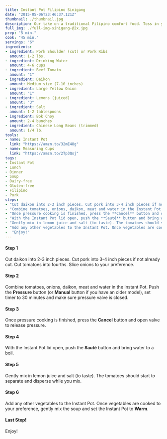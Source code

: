 ```yaml
---
title: Instant Pot Filipino Sinigang
date: "2015-05-06T23:46:37.121Z"
thumbnail: ./thumbnail.jpg
description: Our take on a traditional Filipino comfort food. Toss in your favorite vegetables in Step 6 or stick to our bok choy and Chinese long beans.
full_img: ./full-img-sinigang-@2x.jpg
prep: "5 min."
cook: "45 min."
servings: "6"
ingredients:
- ingredient: Pork Shoulder (cut) or Pork Ribs
  amount: 1-2 lbs.
- ingredient: Drinking Water
  amount: 4-6 cups
- ingredient: Beef Tomato
  amount: "1"
- ingredient: Daikon
  amount: Medium size (7-10 inches)
- ingredient: Large Yellow Onion
  amount: "1"
- ingredient: Lemons (juiced)
  amount: "3"
- ingredient: Salt
  amount: 1-2 tablespoons
- ingredient: Bok Choy
  amount: 2-4 bunches
- ingredient: Chinese Long Beans (trimmed)
  amount: 1/4 lb.
tools:
- name: Instant Pot
  link: "https://amzn.to/32mE48g"
- name: Measuring Cups
  link: "https://amzn.to/2Tp3Qoj"
tags:
- Instant Pot
- Lunch
- Dinner
- Soup
- Dairy-free
- Gluten-free
- Filipino
- Pork
steps:
- "Cut daikon into 2-3 inch pieces. Cut pork into 3-4 inch pieces if not already cut. Cut tomatoes into fourths. Slice onions to your preference."
- "Combine tomatoes, onions, daikon, meat and water in the Instant Pot. Push the **Pressure** button (or **Manual** button if you have an older model), set timer to 30 minutes and make sure pressure valve is closed."
- "Once pressure cooking is finished, press the **Cancel** button and open valve to release pressure."
- "With the Instant Pot lid open, push the **Sauté** button and bring water to a boil."
- "Gently mix in lemon juice and salt (to taste). The tomatoes should start to separate and disperse while you mix."
- "Add any other vegetables to the Instant Pot. Once vegetables are cooked to your preference, gently mix the soup and set the Instant Pot to **Warm**."
-  "Enjoy!"
---
```


#### Step 1
Cut daikon into 2-3 inch pieces. Cut pork into 3-4 inch pieces if not already cut. Cut tomatoes into fourths. Slice onions to your preference.

#### Step 2
Combine tomatoes, onions, daikon, meat and water in the Instant Pot. Push the **Pressure** button (or **Manual** button if you have an older model), set timer to 30 minutes and make sure pressure valve is closed.

#### Step 3

Once pressure cooking is finished, press the **Cancel** button and open valve to release pressure.

#### Step 4

With the Instant Pot lid open, push the **Sauté** button and bring water to a boil.

#### Step 5

Gently mix in lemon juice and salt (to taste). The tomatoes should start to separate and disperse while you mix.

#### Step 6

Add any other vegetables to the Instant Pot. Once vegetables are cooked to your preference, gently mix the soup and set the Instant Pot to **Warm**.

#### Last Step!

Enjoy!
